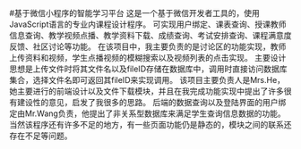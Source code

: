 #基于微信小程序的智能学习平台 
这是一个基于微信开发者工具的，使用JavaScript语言的专业内课程设计程序。
可实现用户绑定、课表查询、授课教师信息查询、教学视频点播、教学资料下载、成绩查询、考试安排查询、课程满意度反馈、社区讨论等功能。
在该项目中，我主要负责的是讨论区的功能实现，教师上传资料和视频，学生点播视频的模糊搜索以及视频列表的点击实现。
主要设计思想是上传文件时将其文件名以及fileID存储在数据库中，调用时直接访问数据库集合，选择文件名即可返回其fileID来实现调用。
该项目主要负责人是Mrs.He，她主要进行的前端设计以及文件下载模块，并且在我完成功能实现中提出了许多很有建设性的意见，启发了我很多的思路。
后端的数据查询以及登陆界面的用户绑定由Mr.Wang负责，他提出了非关系型数据库来满足学生查询信息数据的功能。
当然该程序还有许多不足的地方，有一些页面功能仍是静态的，模块之间的联系还存在不足等问题。
